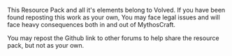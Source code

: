 This Resource Pack and all it's elements belong to Volved. If you have been found reposting this work as your own,
You may face legal issues and will face heavy consequences both in and out of MythosCraft.

You may repost the Github link to other forums to help share the resource pack, but not as your own.